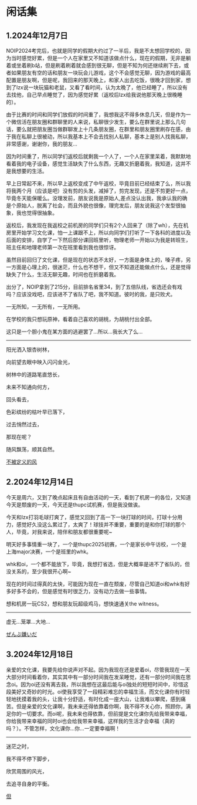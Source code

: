 # 闲话集

## 1.2024年12月7日

NOIP2024考完后，也就是同学的假期大约过了一半后，我是不太想回学校的，因为当时感觉好累，但是一个人在家里又不知道该做点什么，现在的假期，无非是躺着或坐着刷b站，但是刷着刷着就会感到很无聊，但是不知为何还继续刷下去，或者如果朋友有空的话和朋友一块玩会儿游戏，这个不会感觉无聊，因为游戏的最高配置是朋友啊，但是呢，我回来的那天晚上，和家人出去吃饭，很晚才回到家，想到了lzx说一块玩猫和老鼠，又看了看时间，认为太晚了，他已经睡了，所以没有去找他，自己早点睡觉了，因为感觉好累（返校后lzx给我说他那天晚上很晚睡的）。

由于比赛的时间和同学们放假的时间重了，我想我这不得多休息几天，但是作为一个微信活在朋友圈和群聊里的人来说，私聊很少发生，要么在群里说上那么几句话，要么就把朋友圈当做群聊发上十几条朋友圈，在群里和朋友圈里刷存在感，由于我在私聊上很被动，所以我基本上不会去找别人私聊，基本上是别人找我私聊，非常感谢，谢谢你，我的朋友…

因为时间重了，所以同学们返校后就剩我一个人了，一个人在家里呆着，我默默地看着我的电子设备，感觉生活缺失了什么东西，无趣又折磨着我，我知道，这并不是我想要的生活。

早上日常起不来，所以早上返校变成了中午返校，毕竟目前已经结束了么，所以我将我两个月（应该是吧）没有剪的头发，减掉了，剪完发现，还是不剪更好一点，毕竟冬天能保暖么。没理发前，朋友说我是原始人,差点没认出我，我承认我的确是个原始人，脱离了社会，而且外貌也很像，理完发后，朋友说我这个发型很抽象，我也觉得很抽象。

返校后，我发现在我返校之前机房的同学们只有2个人回来了（除了wh），先在机房里开始学习文化课，怕一上课跟不上，所以向同学们打听了一下各科的进度以及后面的安排，自学了一下然后部分课回班里听，物理老师一开始以为我是转班生，班主任和地理老师第一次在班里看到我也很惊讶。

虽然目前回归了文化课，但是现在的状态不太好，一方面是身体上的，嗓子疼，另一方面是心理上的，很迷茫，什么也不想干，但又不知道还能做点什么，还是觉得缺失了什么，生活无聊无趣，时间也在折磨着我。

出分了，NOIP拿到了215分，目前排名省里34，到了五倍队线，省选还会有戏吗？应该没戏吧，应该进不了省队了吧，我不知道。彼时的我，是只败犬。

一无所知，一无所有，一无所用。

在学校的我只想玩原神，看着自己喜欢的胡桃，为胡桃付出全部。

这只是一个胆小鬼在某方面的逃避罢了…所以…我长大了么…

------

阳光洒入银杏树林，

向前望去眼中映入闪闪金光，

树林中的道路笔直悠长，

未来不知通向何方，

回头看去，

色彩缤纷的枯叶早已落下，

过去悄然过去，

那现在呢？

随风飘荡，顺其自然。

[不被定义的风](https://music.163.com/song?id=1941118541&uct2=U2FsdGVkX1/3UEUiRKbnKwPD01Omlz622EOI1tPl9WE)

## 2.2024年12月14日

今天是周六，又到了晚点起床且有自由活动的一天，看到了机房一的各位，又知道今天是颓废的一天，今天还是thupc试机赛，但是我没做诶。

今天和lzx打羽毛球打爽了，感觉又回到了高一下一块打球的时间，打球十分用力，感觉好久没这么累过了，太爽了！球技并不重要，重要的是和你打球的那个人，毕竟，对我来说，陪伴和朋友都很重要呢~

明天好多事情重一块了，一个是thupc2025初赛，一个是家长中午访校，一个是上海major决赛，一个是班里的whk。

whk和oi，一个都不能放下，毕竟，我想打省选，但是大概率是进不了省队的，但没关系的，至少我很开心啊~

现在的时间过得真的太快，可能因为现在一直在颓废，尽管自己知道oi和whk有好多好多不会的，但是感觉有时很乏力，没有动力去做一些事情。

想和机房一玩CS2，想和朋友玩超级鸡马，想快速通关the witness。

------

虚无…笼罩…大地…

[ぜんぶ嫌いだ](https://music.163.com/song?id=2019336897&uct2=U2FsdGVkX1+XbW263ZBd2BZos71OWU1N5Kzp5+cT+KQ=)

## 3.2024年12月18日

亲爱的文化课，我要先给你说声对不起。因为我现在还是爱着oi，尽管我现在一天大部分时间看着你，其实其中有一部分时间我在发呆睡觉，还有一部分时间我在思念oi。因为oi还没有离去我，所以我想在这最后能与oi独处的短短时间中，珍惜这段美好又奇妙的时光。oi使我享受了一段精彩难忘的幸福生活，而文化课你有时轻轻地抚摸着我的头，让我十分舒适，有时化成一座大山，让我难以攀爬，感到痛苦。但是亲爱的文化课啊，我未来还得依靠着你啊，我不得不关心你，照顾你，满足你的一切要求。而oi呢，我未来也得依靠，但前提是文化课你先给我带来幸福，你给我带来幸福的同时oi也会给我带来幸福，这样我的生活才会幸福（真的吗？）。不管怎样，文化课你…你…一定要幸福啊！

------

迷茫之时，

我不得不停下脚步，

欣赏周围的风光，

去追寻自身的平衡。

[但](https://music.163.com/song?id=2035320743&uct2=U2FsdGVkX1+fp1XEkxEv1ogaDpPggX0LX5NhOimzlrg=)
